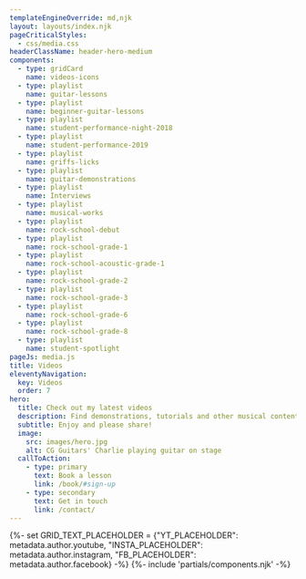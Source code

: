 ```yaml
---
templateEngineOverride: md,njk
layout: layouts/index.njk
pageCriticalStyles:
  - css/media.css
headerClassName: header-hero-medium
components:
  - type: gridCard
    name: videos-icons
  - type: playlist
    name: guitar-lessons
  - type: playlist
    name: beginner-guitar-lessons
  - type: playlist
    name: student-performance-night-2018
  - type: playlist
    name: student-performance-2019
  - type: playlist
    name: griffs-licks
  - type: playlist
    name: guitar-demonstrations
  - type: playlist
    name: Interviews
  - type: playlist
    name: musical-works
  - type: playlist
    name: rock-school-debut
  - type: playlist
    name: rock-school-grade-1
  - type: playlist
    name: rock-school-acoustic-grade-1
  - type: playlist
    name: rock-school-grade-2
  - type: playlist
    name: rock-school-grade-3
  - type: playlist
    name: rock-school-grade-6
  - type: playlist
    name: rock-school-grade-8
  - type: playlist
    name: student-spotlight
pageJs: media.js
title: Videos
eleventyNavigation:
  key: Videos
  order: 7
hero:
  title: Check out my latest videos
  description: Find demonstrations, tutorials and other musical content.
  subtitle: Enjoy and please share!
  image:
    src: images/hero.jpg
    alt: CG Guitars' Charlie playing guitar on stage
  callToAction:
    - type: primary
      text: Book a lesson
      link: /book/#sign-up
    - type: secondary
      text: Get in touch
      link: /contact/
---
```


{%- set GRID_TEXT_PLACEHOLDER = {"YT_PLACEHOLDER": metadata.author.youtube, "INSTA_PLACEHOLDER": metadata.author.instagram, "FB_PLACEHOLDER": metadata.author.facebook} -%}
{%- include 'partials/components.njk' -%}